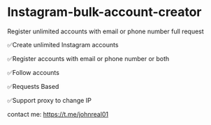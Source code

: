 # Instagram-bulk-account-creator
Register unlimited accounts with email or phone number full request 



✅Create unlimited Instagram accounts

✅Register accounts with email or phone number or both

✅Follow accounts

✅Requests Based

✅Support proxy to change IP



contact me: https://t.me/johnreal01
